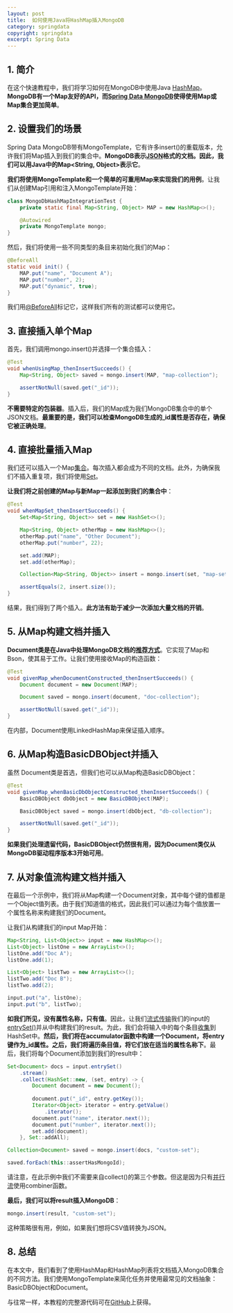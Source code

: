 ```yaml
---
layout: post
title:  如何使用Java将HashMap插入MongoDB
category: springdata
copyright: springdata
excerpt: Spring Data
---
```


## 1. 简介

在这个快速教程中，我们将学习如何在MongoDB中使用Java [HashMap](https://www.baeldung.com/java-hashmap)。**MongoDB有一个Map友好的API，而[Spring Data MongoDB](https://www.baeldung.com/spring-data-mongodb-tutorial)使得使用Map或Map集合更加简单**。

## 2. 设置我们的场景

Spring Data MongoDB带有MongoTemplate，它有许多insert()的重载版本，允许我们将Map插入到我们的集合中。**MongoDB表示[JSON](https://www.baeldung.com/java-json)格式的文档。因此，我们可以用Java中的Map<String, Object\>表示它**。

**我们将使用MongoTemplate和一个简单的可重用Map来实现我们的用例**。让我们从创建Map引用和注入MongoTemplate开始：

```java
class MongoDbHashMapIntegrationTest {
    private static final Map<String, Object> MAP = new HashMap<>();

    @Autowired
    private MongoTemplate mongo;
}
```

然后，我们将使用一些不同类型的条目来初始化我们的Map：

```java
@BeforeAll
static void init() {
    MAP.put("name", "Document A");
    MAP.put("number", 2);
    MAP.put("dynamic", true);
}
```

我们用[@BeforeAll](https://www.baeldung.com/junit-before-beforeclass-beforeeach-beforeall)标记它，这样我们所有的测试都可以使用它。

## 3. 直接插入单个Map

首先，我们调用mongo.insert()并选择一个集合插入：

```java
@Test
void whenUsingMap_thenInsertSucceeds() {
    Map<String, Object> saved = mongo.insert(MAP, "map-collection");

    assertNotNull(saved.get("_id"));
}
```

**不需要特定的包装器**。插入后，我们的Map成为我们MongoDB集合中的单个JSON文档。**最重要的是，我们可以检查MongoDB生成的_id属性是否存在，确保它被正确处理**。

## 4. 直接批量插入Map

我们还可以插入一个Map[集合](https://www.baeldung.com/java-collections)。每次插入都会成为不同的文档。此外，为确保我们不插入重复项，我们将使用[Set](https://www.baeldung.com/java-set-vs-list)。

**让我们将之前创建的Map与新Map一起添加到我们的集合中**：

```java
@Test
void whenMapSet_thenInsertSucceeds() {
    Set<Map<String, Object>> set = new HashSet<>();

    Map<String, Object> otherMap = new HashMap<>();
    otherMap.put("name", "Other Document");
    otherMap.put("number", 22);

    set.add(MAP);
    set.add(otherMap);

    Collection<Map<String, Object>> insert = mongo.insert(set, "map-set");

    assertEquals(2, insert.size());
}
```

结果，我们得到了两个插入。**此方法有助于减少一次添加大量文档的开销**。

## 5. 从Map构建文档并插入

**Document类是在Java中处理MongoDB文档的[推荐方式](https://www.mongodb.com/docs/drivers/java/sync/v4.3/fundamentals/data-formats/documents/#overview)**。它实现了Map和Bson，使其易于工作。让我们使用接收Map的构造函数：

```java
@Test
void givenMap_whenDocumentConstructed_thenInsertSucceeds() {
    Document document = new Document(MAP);

    Document saved = mongo.insert(document, "doc-collection");

    assertNotNull(saved.get("_id"));
}
```

在内部，Document使用LinkedHashMap来保证插入顺序。

## 6. 从Map构造BasicDBObject并插入

虽然 Document类是首选，但我们也可以从Map构造BasicDBObject：

```java
@Test
void givenMap_whenBasicDbObjectConstructed_thenInsertSucceeds() {
    BasicDBObject dbObject = new BasicDBObject(MAP);

    BasicDBObject saved = mongo.insert(dbObject, "db-collection");

    assertNotNull(saved.get("_id"));
}
```

**如果我们处理遗留代码，BasicDBObject仍然很有用，因为Document类仅从MongoDB驱动程序版本3开始可用**。

## 7. 从对象值流构建文档并插入

在最后一个示例中，我们将从Map构建一个Document对象，其中每个键的值都是一个Object值列表。由于我们知道值的格式，因此我们可以通过为每个值放置一个属性名称来构建我们的Document。

让我们从构建我们的input Map开始：

```java
Map<String, List<Object>> input = new HashMap<>();
List<Object> listOne = new ArrayList<>();
listOne.add("Doc A");
listOne.add(1);

List<Object> listTwo = new ArrayList<>();
listTwo.add("Doc B");
listTwo.add(2);

input.put("a", listOne);
input.put("b", listTwo);
```

**如我们所见，没有属性名称，只有值**。因此，让我们[流式传输](https://www.baeldung.com/java-streams)我们的input的[entrySet()](https://www.baeldung.com/java-map-entries-methods)并从中构建我们的result。为此，我们会将输入中的每个条目[收集](https://www.baeldung.com/java-8-collectors)到HashSet中。**然后，我们将在accumulator函数中构建一个Document，将entry键作为_id属性。之后，我们将遍历条目值，将它们放在适当的属性名称下**。最后，我们将每个Document添加到我们的result中：

```java
Set<Document> docs = input.entrySet()
    .stream()
    .collect(HashSet::new, (set, entry) -> {
        Document document = new Document();
        
        document.put("_id", entry.getKey());
        Iterator<Object> iterator = entry.getValue()
            .iterator();
        document.put("name", iterator.next());
        document.put("number", iterator.next());
        set.add(document);
    }, Set::addAll);

Collection<Document> saved = mongo.insert(docs, "custom-set");

saved.forEach(this::assertHasMongoId);
```

请注意，在此示例中我们不需要来自collect()的第三个参数。但这是因为只有[并行流](https://www.baeldung.com/java-when-to-use-parallel-stream)使用combiner函数。

**最后，我们可以将result插入MongoDB**：

```java
mongo.insert(result, "custom-set");
```

这种策略很有用，例如，如果我们想将CSV值转换为JSON。

## 8. 总结

在本文中，我们看到了使用HashMap和HashMap列表将文档插入MongoDB集合的不同方法。我们使用MongoTemplate来简化任务并使用最常见的文档抽象：BasicDBObject和Document。

与往常一样，本教程的完整源代码可在[GitHub](https://github.com/tuyucheng7/taketoday-tutorial4j/tree/master/spring-data-modules)上获得。